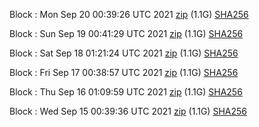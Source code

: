 Block [](https://testnet-insight.dashevo.org/insight/block/): Mon Sep 20 00:39:26 UTC 2021 [zip](https://dash-bootstrap.ams3.digitaloceanspaces.com/testnet/2021-09-20/bootstrap.dat.zip) (1.1G) [SHA256](https://dash-bootstrap.ams3.digitaloceanspaces.com/testnet/2021-09-20/sha256.txt)

Block [](https://testnet-insight.dashevo.org/insight/block/): Sun Sep 19 00:41:29 UTC 2021 [zip](https://dash-bootstrap.ams3.digitaloceanspaces.com/testnet/2021-09-19/bootstrap.dat.zip) (1.1G) [SHA256](https://dash-bootstrap.ams3.digitaloceanspaces.com/testnet/2021-09-19/sha256.txt)

Block [](https://testnet-insight.dashevo.org/insight/block/): Sat Sep 18 01:21:24 UTC 2021 [zip](https://dash-bootstrap.ams3.digitaloceanspaces.com/testnet/2021-09-18/bootstrap.dat.zip) (1.1G) [SHA256](https://dash-bootstrap.ams3.digitaloceanspaces.com/testnet/2021-09-18/sha256.txt)

Block [](https://testnet-insight.dashevo.org/insight/block/): Fri Sep 17 00:38:57 UTC 2021 [zip](https://dash-bootstrap.ams3.digitaloceanspaces.com/testnet/2021-09-17/bootstrap.dat.zip) (1.1G) [SHA256](https://dash-bootstrap.ams3.digitaloceanspaces.com/testnet/2021-09-17/sha256.txt)

Block [](https://testnet-insight.dashevo.org/insight/block/): Thu Sep 16 01:09:59 UTC 2021 [zip](https://dash-bootstrap.ams3.digitaloceanspaces.com/testnet/2021-09-16/bootstrap.dat.zip) (1.1G) [SHA256](https://dash-bootstrap.ams3.digitaloceanspaces.com/testnet/2021-09-16/sha256.txt)

Block [](https://testnet-insight.dashevo.org/insight/block/): Wed Sep 15 00:39:36 UTC 2021 [zip](https://dash-bootstrap.ams3.digitaloceanspaces.com/testnet/2021-09-15/bootstrap.dat.zip) (1.1G) [SHA256](https://dash-bootstrap.ams3.digitaloceanspaces.com/testnet/2021-09-15/sha256.txt)
